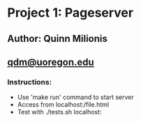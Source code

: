 # Project 1: Pageserver

## Author: Quinn Milionis 
## qdm@uoregon.edu


### Instructions: 
- Use 'make run' command to start server
- Access from localhost:<PORTNUM>/file.html
- Test with ./tests.sh localhost:<PORTNUM>
 
 
